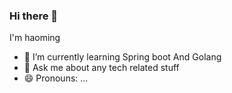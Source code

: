 ### Hi there 👋

 I'm haoming

- 🌱 I’m currently learning Spring boot And Golang
- 💬 Ask me about any tech related stuff
- 😄 Pronouns: ...
